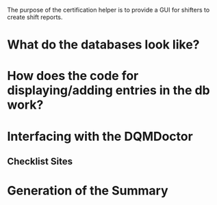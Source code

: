 The purpose of the certification helper is to provide a GUI for shifters to create shift reports.



# What do the databases look like?



# How does the code for displaying/adding entries in the db work?



# Interfacing with the DQMDoctor
## Checklist Sites 



# Generation of the Summary